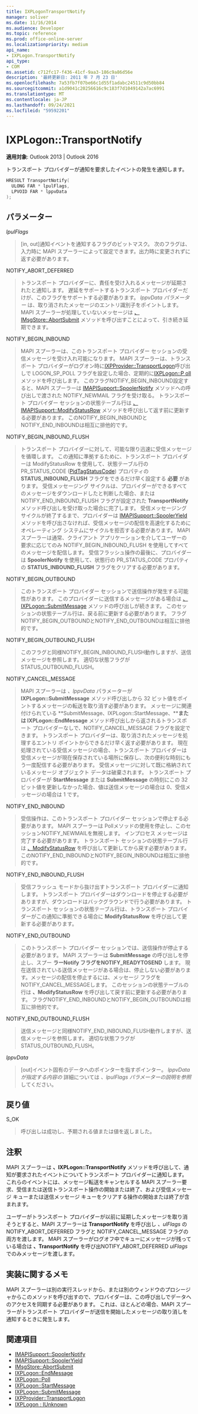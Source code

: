 ```yaml
---
title: IXPLogonTransportNotify
manager: soliver
ms.date: 11/16/2014
ms.audience: Developer
ms.topic: reference
ms.prod: office-online-server
ms.localizationpriority: medium
api_name:
- IXPLogon.TransportNotify
api_type:
- COM
ms.assetid: c712fc17-f436-41cf-9aa3-186c9a86d56e
description: '最終更新日: 2011 年 7 月 23 日'
ms.openlocfilehash: 7a53fb7f07be66c1d55f1adabc24511c9d50bb84
ms.sourcegitcommit: a1d9041c20256616c9c183f7d1049142a7ac6991
ms.translationtype: MT
ms.contentlocale: ja-JP
ms.lasthandoff: 09/24/2021
ms.locfileid: "59592201"
---
```

# <a name="ixplogontransportnotify"></a>IXPLogon::TransportNotify

**適用対象**: Outlook 2013 | Outlook 2016 
  
トランスポート プロバイダーが通知を要求したイベントの発生を通知します。
  
```cpp
HRESULT TransportNotify(
  ULONG FAR * lpulFlags,
  LPVOID FAR * lppvData
);
```

## <a name="parameters"></a>パラメーター

 _lpulFlags_
  
> [in, out]通知イベントを通知するフラグのビットマスク。 次のフラグは、入力時に MAPI スプーラーによって設定できます。出力時に変更されずに返す必要があります。
    
NOTIFY_ABORT_DEFERRED 
  
> トランスポート プロバイダーに、責任を受け入れるメッセージが延期されたと通知します。 遅延をサポートするトランスポート プロバイダーだけが、このフラグをサポートする必要があります。 _lppvData パラメーター_ は、取り消されたメッセージのエントリ識別子をポイントします。 MAPI スプーラーが処理していないメッセージは [、IMsgStore::AbortSubmit](imsgstore-abortsubmit.md) メソッドを呼び出すことによって、引き続き延期できます。 
    
NOTIFY_BEGIN_INBOUND 
  
> MAPI スプーラーは、このトランスポート プロバイダー セッションの受信メッセージを受け入れ可能になります。 MAPI スプーラーは、トランスポート プロバイダーがログオン時に[IXPProvider::TransportLogon](ixpprovider-transportlogon.md)呼び出しで LOGON_SP_POLL フラグを設定した場合、定期的に[IXPLogon::P oll](ixplogon-poll.md)メソッドを呼び出します。 このフラグNOTIFY_BEGIN_INBOUND設定すると、MAPI スプーラーは [IMAPISupport::SpoolerNotify](imapisupport-spoolernotify.md) メソッドへの呼び出しで渡された NOTIFY_NEWMAIL フラグを受け取る。 トランスポート プロバイダー セッションの状態テーブル行は [、IMAPISupport::ModifyStatusRow](imapisupport-modifystatusrow.md) メソッドを呼び出して返す前に更新する必要があります。 このNOTIFY_BEGIN_INBOUNDとNOTIFY_END_INBOUNDは相互に排他的です。 
    
NOTIFY_BEGIN_INBOUND_FLUSH 
  
> トランスポート プロバイダーに対して、可能な限り迅速に受信メッセージを循環します。 この通知に準拠するために、トランスポート プロバイダーは ModifyStatusRow を使用して、状態テーブル行の PR_STATUS_CODE ([PidTagStatusCode](pidtagstatuscode-canonical-property.md)) プロパティの **STATUS_INBOUND_FLUSH** フラグをできるだけ早く設定する **必要** があります。 受信メッセージング サイクルは、プロバイダーができるすべてのメッセージをダウンロードしたと判断した場合、または NOTIFY_END_INBOUND_FLUSH フラグが設定された **TransportNotify** メソッド呼び出しを受け取った場合に完了します。 受信メッセージング サイクルが終了するまで、プロバイダーは [IMAPISupport::SpoolerYield](imapisupport-spooleryield.md) メソッドを呼び出さなければ、受信メッセージの配信を高速化するためにオペレーティング システムにサイクルを拒否する必要があります。 MAPI スプーラーは通常、クライアント アプリケーションを介してユーザーの要求に応じてのみ NOTIFY_BEGIN_INBOUND_FLUSH を使用してすべてのメッセージを配信します。 受信フラッシュ操作の最後に、プロバイダーは **SpoolerNotify** を使用して、状態行の PR_STATUS_CODE プロパティの **STATUS_INBOUND_FLUSH** フラグをクリアする必要があります。 
    
NOTIFY_BEGIN_OUTBOUND 
  
> このトランスポート プロバイダー セッションで送信操作が発生する可能性があります。 このプロバイダーに送信するメッセージがある場合は [、IXPLogon::SubmitMessage](ixplogon-submitmessage.md) メソッドの呼び出しが続きます。 このセッションの状態テーブル行は、戻る前に更新する必要があります。 フラグNOTIFY_BEGIN_OUTBOUNDとNOTIFY_END_OUTBOUNDは相互に排他的です。 
    
NOTIFY_BEGIN_OUTBOUND_FLUSH 
  
> このフラグと同様NOTIFY_BEGIN_INBOUND_FLUSH動作しますが、送信メッセージを参照します。 適切な状態フラグがSTATUS_OUTBOUND_FLUSH。
    
NOTIFY_CANCEL_MESSAGE 
  
> MAPI スプーラーは  _、lppvData_ パラメーターが **IXPLogon::SubmitMessage** メソッド呼び出しから 32 ビット値をポイントするメッセージの転送を取り消す必要があります。 メッセージに関連付けられている **SubmitMessage、IXPLogon::StartMessage、****または IXPLogon::EndMessage** メソッド呼び出しから返されるトランスポート プロバイダーなしで、NOTIFY_CANCEL_MESSAGE フラグを設定できます。  トランスポート プロバイダーは、取り消されたメッセージを処理するエントリ ポイントからできるだけ早く返す必要があります。 現在処理されている受信メッセージの場合、トランスポート プロバイダーは受信メッセージが現在保存されている場所に保存し、次の便利な時刻にもう一度配信する必要があります。 受信メッセージに対して既に格納されているメッセージ オブジェクト データは破棄されます。 トランスポート プロバイダーが **StartMessage** または **SubmitMessage** の時刻にこの 32 ビット値を更新しなかった場合、値は送信メッセージの場合は 0、受信メッセージの場合は 1 です。 
    
NOTIFY_END_INBOUND 
  
> 受信操作は、このトランスポート プロバイダー セッションで停止する必要があります。 MAPI スプーラーは Pollメソッドの使用を停止し、このセッションNOTIFY_NEWMAILを無視します。 インプロセス メッセージは完了する必要があります。 トランスポート セッションの状態テーブル行は [、ModifyStatusRow](imapisupport-modifystatusrow.md) を呼び出して更新してから戻す必要があります。 このNOTIFY_END_INBOUNDとNOTIFY_BEGIN_INBOUNDは相互に排他的です。 
    
NOTIFY_END_INBOUND_FLUSH 
  
> 受信フラッシュ モードから抜け出すトランスポート プロバイダーに通知します。 トランスポート プロバイダーはダウンロードを停止する必要がありますが、ダウンロードはバックグラウンドで行う必要があります。 トランスポート セッションの状態テーブル行は、トランスポート プロバイダーがこの通知に準拠できる場合に **ModifyStatusRow** を呼び出して更新する必要があります。 
    
NOTIFY_END_OUTBOUND 
  
> このトランスポート プロバイダー セッションでは、送信操作が停止する必要があります。 MAPI スプーラーは **SubmitMessage** の呼び出しを停止し、スプー **ラーNotify フラグをNOTIFY_READYTOSEND** します。 現在送信されている送信メッセージがある場合は、停止しない必要があります。メッセージの配信を停止するには、メッセージ フラグをNOTIFY_CANCEL_MESSAGEします。 このセッションの状態テーブルの行は **、ModifyStatusRow** を呼び出して戻す前に更新する必要があります。 フラグNOTIFY_END_INBOUNDとNOTIFY_BEGIN_OUTBOUNDは相互に排他的です。 
    
NOTIFY_END_OUTBOUND_FLUSH 
  
> 送信メッセージと同様NOTIFY_END_INBOUND_FLUSH動作しますが、送信メッセージを参照します。 適切な状態フラグがSTATUS_OUTBOUND_FLUSH。
    
 _lppvData_
  
> [out]イベント固有のデータへのポインターを指すポインター。 _lppvData が指定する内容の_ 詳細については _、lpulFlags パラメーターの説明を参照_ してください。 
    
## <a name="return-value"></a>戻り値

S_OK 
  
> 呼び出しは成功し、予期される値または値を返しました。
    
## <a name="remarks"></a>注釈

MAPI スプーラーは **、IXPLogon::TransportNotify** メソッドを呼び出して、通知が要求されたイベントについてトランスポート プロバイダーに通知します。 これらのイベントには、メッセージ転送をキャンセルする MAPI スプーラー要求、受信または送信トランスポート操作の開始または終了、および受信メッセージ キューまたは送信メッセージ キューをクリアする操作の開始または終了が含まれます。 
  
ユーザーがトランスポート プロバイダーが以前に延期したメッセージを取り消そうとすると、MAPI スプーラーは **TransportNotify** を呼び出し  _、ulFlags_ の NOTIFY_ABORT_DEFERRED フラグと NOTIFY_CANCEL_MESSAGE フラグの両方を渡します。 MAPI スプーラーがログオフ中でキューにメッセージが残っている場合は **、TransportNotify** を呼び出NOTIFY_ABORT_DEFERRED _ulFlags_ でのみメッセージを渡します。
  
## <a name="notes-to-implementers"></a>実装に関するメモ

MAPI スプーラーは別の実行スレッドから、または別のウィンドウのプロシージャからこのメソッドを呼び出すので、プロバイダーは、この呼び出しでデータへのアクセスを同期する必要があります。 これは、ほとんどの場合、MAPI スプーラーがトランスポート プロバイダーが送信を開始したメッセージの取り消しを通知するときに発生します。
  
## <a name="see-also"></a>関連項目

- [IMAPISupport::SpoolerNotify](imapisupport-spoolernotify.md) 
- [IMAPISupport::SpoolerYield](imapisupport-spooleryield.md) 
- [IMsgStore::AbortSubmit](imsgstore-abortsubmit.md) 
- [IXPLogon::EndMessage](ixplogon-endmessage.md) 
- [IXPLogon::Poll](ixplogon-poll.md)
- [IXPLogon::StartMessage](ixplogon-startmessage.md)
- [IXPLogon::SubmitMessage](ixplogon-submitmessage.md)
- [IXPProvider::TransportLogon](ixpprovider-transportlogon.md)
- [IXPLogon : IUnknown](ixplogoniunknown.md)

